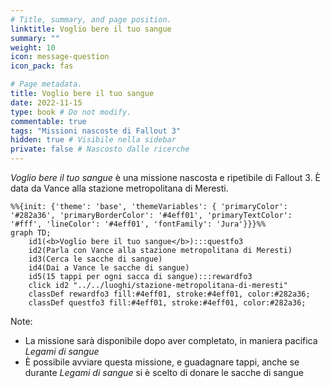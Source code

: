 ```yaml
---
# Title, summary, and page position.
linktitle: Voglio bere il tuo sangue
summary: ""
weight: 10
icon: message-question
icon_pack: fas

# Page metadata.
title: Voglio bere il tuo sangue
date: 2022-11-15
type: book # Do not modify.
commentable: true
tags: "Missioni nascoste di Fallout 3"
hidden: true # Visibile nella sidebar
private: false # Nascosto dalle ricerche
---
```


*Voglio bere il tuo sangue* è una missione nascosta e ripetibile di Fallout 3. È data da Vance alla stazione metropolitana di Meresti.



```mermaid
%%{init: {'theme': 'base', 'themeVariables': { 'primaryColor': '#282a36', 'primaryBorderColor': '#4eff01', 'primaryTextColor': '#fff', 'lineColor': '#4eff01', 'fontFamily': 'Jura'}}}%%
graph TD;
    id1(<b>Voglio bere il tuo sangue</b>):::questfo3
    id2(Parla con Vance alla stazione metropolitana di Meresti)
    id3(Cerca le sacche di sangue)
    id4(Dai a Vance le sacche di sangue)
    id5(15 tappi per ogni sacca di sangue):::rewardfo3
    click id2 "../../luoghi/stazione-metropolitana-di-meresti"
    classDef rewardfo3 fill:#4eff01, stroke:#4eff01, color:#282a36;
    classDef questfo3 fill:#4eff01, stroke:#4eff01, color:#282a36;
```

Note:
- La missione sarà disponibile dopo aver completato, in maniera pacifica *Legami di sangue*
- È possibile avviare questa missione, e guadagnare tappi, anche se durante *Legami di sangue* si è scelto di donare le sacche di sangue